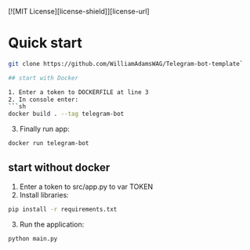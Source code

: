 
[![MIT License][license-shield]][license-url]

# Quick start

```sh
git clone https://github.com/WilliamAdamsWAG/Telegram-bot-template`

## start with Docker

1. Enter a token to DOCKERFILE at line 3
2. In console enter:
```sh
docker build . --tag telegram-bot
```
3. Finally run app: 
```sh
docker run telegram-bot
```

## start without docker

1. Enter a token to src/app.py to var TOKEN
2. Install libraries:
```sh
pip install -r requirements.txt
```
3. Run the application: 
```sh
python main.py
```
